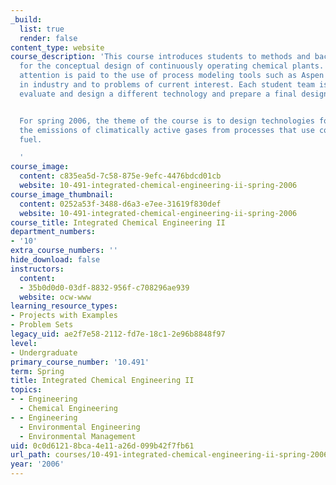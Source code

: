 ```yaml
---
_build:
  list: true
  render: false
content_type: website
course_description: 'This course introduces students to methods and background needed
  for the conceptual design of continuously operating chemical plants. Particular
  attention is paid to the use of process modeling tools such as Aspen that are used
  in industry and to problems of current interest. Each student team is assigned to
  evaluate and design a different technology and prepare a final design report.


  For spring 2006, the theme of the course is to design technologies for lowering
  the emissions of climatically active gases from processes that use coal as the primary
  fuel.

  '
course_image:
  content: c835ea5d-7c58-875e-9efc-4476bdcd01cb
  website: 10-491-integrated-chemical-engineering-ii-spring-2006
course_image_thumbnail:
  content: 0252a53f-3488-d6a3-e7ee-31619f830def
  website: 10-491-integrated-chemical-engineering-ii-spring-2006
course_title: Integrated Chemical Engineering II
department_numbers:
- '10'
extra_course_numbers: ''
hide_download: false
instructors:
  content:
  - 35b0d0d0-03df-8832-956f-c708296ae939
  website: ocw-www
learning_resource_types:
- Projects with Examples
- Problem Sets
legacy_uid: ae2f7e58-2112-fd7e-18c1-2e96b8848f97
level:
- Undergraduate
primary_course_number: '10.491'
term: Spring
title: Integrated Chemical Engineering II
topics:
- - Engineering
  - Chemical Engineering
- - Engineering
  - Environmental Engineering
  - Environmental Management
uid: 0c0d6121-8bca-4e11-a26d-099b42f7fb61
url_path: courses/10-491-integrated-chemical-engineering-ii-spring-2006
year: '2006'
---
```

